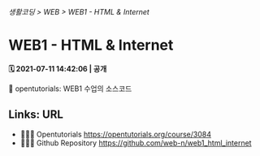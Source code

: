 _생활코딩 > WEB > WEB1 - HTML & Internet_

# WEB1 - HTML & Internet

**🗓 2021-07-11 14:42:06 | 공개**

🍴 opentutorials: WEB1 수업의 소스코드

## Links: URL

- 👨🏻‍🏫 Opentutorials https://opentutorials.org/course/3084
- 🧑🏻‍💻 Github Repository https://github.com/web-n/web1_html_internet

